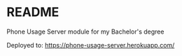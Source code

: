 # README

Phone Usage Server module for my Bachelor's degree

Deployed to: https://phone-usage-server.herokuapp.com/